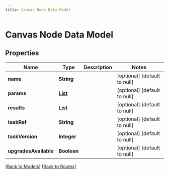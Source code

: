 ```yaml
---
title: Canvas Node Data Model
---
```


# Canvas Node Data Model
## Properties

| Name | Type | Description | Notes |
|------------ | ------------- | ------------- | -------------|
| **name** | **String** |  | [optional] [default to null] |
| **params** | [**List**](RunParam) |  | [optional] [default to null] |
| **results** | [**List**](ResultSpec) |  | [optional] [default to null] |
| **taskRef** | **String** |  | [optional] [default to null] |
| **taskVersion** | **Integer** |  | [optional] [default to null] |
| **upgradesAvailable** | **Boolean** |  | [optional] [default to null] |

[[Back to Models]](../overview#models) [[Back to Routes]](../overview#routes)

